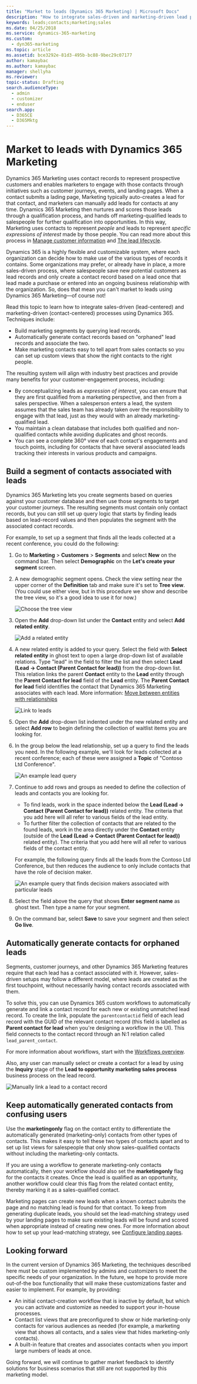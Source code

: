 ```yaml
---
title: "Market to leads (Dynamics 365 Marketing) | Microsoft Docs"
description: "How to integrate sales-driven and marketing-driven lead processes in Dynamics 365 Marketing"
keywords: leads;contacts;marketing;sales
ms.date: 04/25/2018
ms.service: dynamics-365-marketing
ms.custom: 
  - dyn365-marketing
ms.topic: article
ms.assetid: bce3292e-81d3-495b-bc88-9bec29c07177
author: kamaybac
ms.author: kamaybac
manager: shellyha
ms.reviewer:
topic-status: Drafting
search.audienceType: 
  - admin
  - customizer
  - enduser
search.app: 
  - D365CE
  - D365Mktg
---
```


# Market to leads with Dynamics 365 Marketing

Dynamics 365 Marketing uses contact records to represent prospective customers and enables marketers to engage with those contacts through initiatives such as customer journeys, events, and landing pages. When a contact submits a lading page, Marketing typically auto-creates a lead for that contact, and marketers can manually add leads for contacts at any time. Dynamics 365 Marketing then nurtures and scores those leads through a qualification process, and hands off marketing-qualified leads to salespeople for further qualification into opportunities. In this way, Marketing uses contacts to represent *people* and leads to represent *specific expressions of interest* made by those people. You can read more about this process in [Manage customer information](manage-customer-information.md) and [The lead lifecycle](lead-lifecycle.md).

Dynamics 365 is a highly flexible and customizable system, where each organization can decide how to make use of the various types of records it contains. Some organizations may prefer, or already have in place, a more sales-driven process, where salespeople save new potential customers as lead records and only create a contact record based on a lead once that lead made a purchase or entered into an ongoing business relationship with the organization. So, does that mean you can't market to leads using Dynamics 365 Marketing&mdash;of course not!

Read this topic to learn how to integrate sales-driven (lead-centered) and marketing-driven (contact-centered) processes using Dynamics 365. Techniques include:

- Build marketing segments by querying lead records.
- Automatically generate contact records based on "orphaned" lead records and associate the two.
- Make marketing contacts easy to tell apart from sales contacts so you can set up custom views that show the right contacts to the right people.

The resulting system will align with industry best practices and provide many benefits for your customer-engagement process, including:

- By conceptualizing leads as _expression of interest_, you can ensure that they are first qualified from a marketing perspective, and then from a sales perspective. When a salesperson enters a lead, the system assumes that the sales team has already taken over the responsibility to engage with that lead, just as they would with an already marketing-qualified lead.
- You maintain a clean database that includes both qualified and non-qualified contacts while avoiding duplicates and ghost records.
- You can see a complete 360° view of each contact's engagements and touch points, including for contacts that have several associated leads tracking their interests in various products and campaigns.

## Build a segment of contacts associated with leads

Dynamics 365 Marketing lets you create segments based on queries against your customer database and then use those segments to target your customer journeys. The resulting segments must contain only contact records, but you can still set up query logic that starts by finding leads based on lead-record values and then populates the segment with the associated contact records.

For example, to set up a segment that finds all the leads collected at a recent conference, you could do the following:

1. Go to **Marketing** > **Customers** > **Segments** and select **New** on the command bar. Then select **Demographic** on the **Let's create your segment** screen.

1. A new demographic segment opens. Check the view setting near the upper corner of the **Definition** tab and make sure it's set to **Tree view**. (You could use either view, but in this procedure we show and describe the tree view, so it's a good idea to use it for now.)

    ![Choose the tree view](media/segment-firmographic-tree-view.png "Choose the tree view")

1. Open the **Add** drop-down list under the **Contact** entity and select **Add related entity**.

    ![Add a related entity](media/segment-add-related-entity.png "Add a related entity")

1. A new related entity is added to your query. Select the field with **Select related entity** in ghost text to open a large drop-down list of available relations. Type "lead" in the field to filter the list and then select **Lead (Lead -> Contact (Parent Contact for lead))** from the drop-down list. This relation links the parent **Contact** entity to the **Lead** entity through the **Parent Contact for lead** field of the **Lead** entity. The **Parent Contact for lead** field identifies the contact that Dynamics 365 Marketing associates with each lead. More information: [Move between entities with relationships](segments-profile.md#relationships)

    ![Link to leads](media/segment-leads-relation.png "Link to leads")

1. Open the **Add** drop-down list indented under the new related entity and select **Add row** to begin defining the collection of waitlist items you are looking for.

1. In the group below the lead relationship, set up a query to find the leads you need. In the following example, we'll look for leads collected at a recent conference; each of these were assigned a **Topic** of "Contoso Ltd Conference".

    ![An example lead query](media/segment-leads-clause.png "An example lead query")

1. Continue to add rows and groups as needed to define the collection of leads and contacts you are looking for.

    - To find leads, work in the space indented below the **Lead (Lead -> Contact (Parent Contact for lead))** related entity. The criteria that you add here will all refer to various fields of the lead entity.
    - To further filter the collection of contacts that are related to the found leads, work in the area directly under the **Contact** entity (outside of the **Lead (Lead -> Contact (Parent Contact for lead))** related entity).  The criteria that you add here will all refer to various fields of the contact entity.

    For example, the following query finds all the leads from the Contoso Ltd Conference, but then reduces the audience to only include contacts that have the role of decision maker.

    ![An example query that finds decision makers associated with particular leads](media/segment-leads-contacts.png "An example query that finds decision makers associated with particular leads")

1. Select the field above the query that shows **Enter segment name** as ghost text. Then type a name for your segment.

1. On the command bar, select **Save** to save your segment and then select **Go live**.

## Automatically generate contacts for orphaned leads

Segments, customer journeys, and other Dynamics 365 Marketing features require that each lead has a contact associated with it. However, sales-driven setups may follow a different model, where leads are created as the first touchpoint, without necessarily having contact records associated with them.

To solve this, you can use Dynamics 365 custom workflows to automatically generate and link a contact record for each new or existing unmatched lead record. To create the link, populate the `parentcontactid` field of each lead record with the GUID of the relevant contact record (this field is labelled as **Parent contact for lead** when you're designing a workflow in the UI). This field connects to the contact record through an N:1 relation called `lead_parent_contact`.

For more information about workflows, start with the [Workflows overview](../customize/workflow-processes.md).

Also, any user can manually select or create a contact for a lead by using the **Inquiry** stage of the **Lead to opportunity marketing sales process** business process on the lead record.

![Manually link a lead to a contact record](media/leads-related-contact.png "Manually link a lead to a contact record")

## Keep automatically generated contacts from confusing users

Use the **marketingonly** flag on the contact entity to differentiate the automatically generated (marketing-only) contacts from other types of contacts. This makes it easy to tell these two types of contacts apart and to set up list views for salespeople that only show sales-qualified contacts without including the marketing-only contacts.

If you are using a workflow to generate marketing-only contacts automatically, then your workflow should also set the **marketingonly** flag for the contacts it creates. Once the lead is qualified as an opportunity, another workflow could clear this flag from the related contact entity, thereby marking it as a sales-qualified contact.

Marketing pages can create new leads when a known contact submits the page and no matching lead is found for that contact. To keep from generating duplicate leads, you should set the lead-matching strategy used by your landing pages to make sure existing leads will be found and scored when appropriate instead of creating new ones. For more information about how to set up your lead-matching strategy, see [Configure landing pages](mkt-settings-landing-pages.md).

## Looking forward

In the current version of Dynamics 365 Marketing, the techniques described here must be custom implemented by admins and customizers to meet the specific needs of your organization. In the future, we hope to provide more out-of-the box functionality that will make these customizations faster and easier to implement. For example, by providing:

- An initial contact-creation workflow that is inactive by default, but which you can activate and customize as needed to support your in-house processes.
- Contact list views that are preconfigured to show or hide marketing-only contacts for various audiences as needed (for example, a marketing view that shows all contacts, and a sales view that hides marketing-only contacts).
- A built-in feature that creates and associates contacts when you import large numbers of leads at once.

Going forward, we will continue to gather market feedback to identify solutions for business scenarios that still are not supported by this marketing model.
